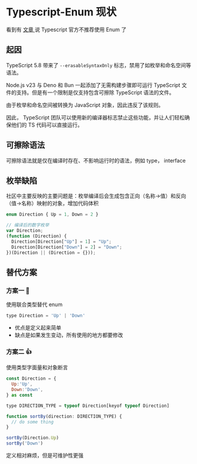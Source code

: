 # Typescript-Enum 现状

看到有 [ 文章 ](https://blog.disintegrator.dev/posts/ode-to-typescript-enums/) 说 Typescript 官方不推荐使用 Enum 了

## 起因

TypeScript 5.8 带来了 `--erasableSyntaxOnly` 标志，禁用了如枚举和命名空间等语法。

Node.js v23 与 Deno 和 Bun 一起添加了无需构建步骤即可运行 TypeScript 文件的支持。但是有一个限制是仅支持包含可擦除 TypeScript 语法的文件。

由于枚举和命名空间被转换为 JavaScript 对象，因此违反了该规则。

因此， TypeScript 团队可以使用新的编译器标志禁止这些功能，并让人们轻松确保他们的 TS 代码可以直接运行。

## 可擦除语法

可擦除语法就是仅在编译时存在、不影响运行时的语法，例如 type， interface

## 枚举缺陷

社区中主要反映的主要问题是：枚举编译后会生成包含正向（名称→值）和反向（值→名称）映射的对象，增加代码体积

```typescript
enum Direction { Up = 1, Down = 2 }

// 编译后的数字枚举
var Direction;
(function (Direction) {
  Direction[Direction["Up"] = 1] = "Up";
  Direction[Direction["Down"] = 2] = "Down";
})(Direction || (Direction = {}));
```

## 替代方案

### 方案一 🤔

使用联合类型替代 enum

```javascript
type Direction = 'Up' | 'Down'
```

- 优点是定义起来简单
- 缺点是如果发生变动，所有使用的地方都要修改

### 方案二 👍

使用类型字面量和对象断言

```javascript
const Direction = {
  Up:'Up',
  Down:'Down',
} as const

type DIRECTION_TYPE = typeof Direction[keyof typeof Direction]

function sortBy(direction: DIRECTION_TYPE) {
  // do some thing
}

sortBy(Direction.Up)
sortBy('Down')

```

定义相对麻烦，但是可维护性更强

